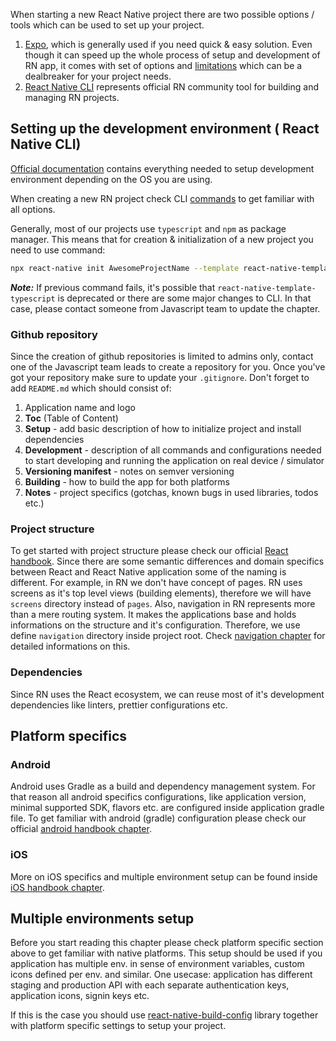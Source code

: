 When starting a new React Native project there are two possible options / tools which can be used to set up your project.

 1. [Expo](https://expo.io/), which is generally used if you need quick & easy solution. Even though it can speed up the whole process of setup and development of RN app, it comes with set of options and [limitations](https://docs.expo.io/introduction/why-not-expo/) which can be a dealbreaker for your project needs.
 2. [React Native CLI](https://github.com/react-native-community/cli) represents official RN community tool for building and managing RN projects.


## Setting up the development environment ( React Native CLI)

[Official documentation](https://reactnative.dev/docs/environment-setup) contains everything needed to setup development environment depending on the OS you are using.

When creating a new RN project check CLI [commands](https://github.com/react-native-community/cli/blob/master/docs/commands.md) to get familiar with all options.

Generally, most of our projects use `typescript` and `npm` as package manager. This means that for creation & initialization of a new project you need to use command:

````sh
npx react-native init AwesomeProjectName --template react-native-template-typescript --npm
````

***Note:*** If previous command fails, it's possible that `react-native-template-typescript` is deprecated or there are some major changes to CLI. In that case, please contact someone from Javascript team to update the chapter.

### Github repository
Since the creation of github repositories is limited to admins only, contact one of the Javascript team leads to create a repository for you.
Once you've got your repository make sure to update your `.gitignore`.
Don't forget to add `README.md` which should consist of:

 1. Application name and logo
 2. **Toc** (Table of Content)
 3. **Setup** - add basic description of how to initialize project and install dependencies
 4. **Development** - description of all commands and configurations needed to start developing and running the application on real device / simulator
 5. **Versioning manifest** - notes on semver versioning
 6. **Building** - how to build the app for both platforms
 7. **Notes** - project specifics (gotchas, known bugs in used libraries, todos etc.)

### Project structure

To get started with project structure please check our official [React handbook](https://infinum.com/handbook/books/frontend/javascript/react).
Since there are some semantic differences and domain specifics between React and React Native application some of the naming is different.
For example, in RN we don't have concept of pages. RN uses screens as it's top level views (building elements), therefore we will have `screens` directory instead of `pages`.
Also, navigation in RN represents more than a mere routing system. It makes the applications base and holds informations on the structure and it's configuration. Therefore, we use define `navigation` directory inside project root. Check [navigation chapter](todo) for detailed informations on this.

### Dependencies

Since RN uses the React ecosystem, we can reuse most of it's development dependencies like linters, prettier configurations etc.


## Platform specifics

### Android
Android uses Gradle as a build and dependency management system. For that reason all android specifics configurations, like application version, minimal supported SDK, flavors etc. are configured inside application gradle file.
To get familiar with android (gradle) configuration please check our official [android handbook chapter](https://infinum.com/handbook/books/android/project-structure/gradle-build-system).

### iOS

More on iOS specifics and multiple environment setup can be found inside [iOS handbook chapter](https://infinum.com/handbook/books/ios/project-flow/custom-xcconfigs).

## Multiple environments setup

Before you start reading this chapter please check platform specific section above to get familiar with native platforms.
This setup should be used if you application has multiple env. in sense of environment variables, custom icons defined per env. and similar. One usecase: application has different staging and production API with each separate authentication keys, application icons, signin keys etc.

If this is the case you should use [react-native-build-config](https://github.com/ismaeldcom/react-native-build-config) library together with platform specific settings to setup your project.